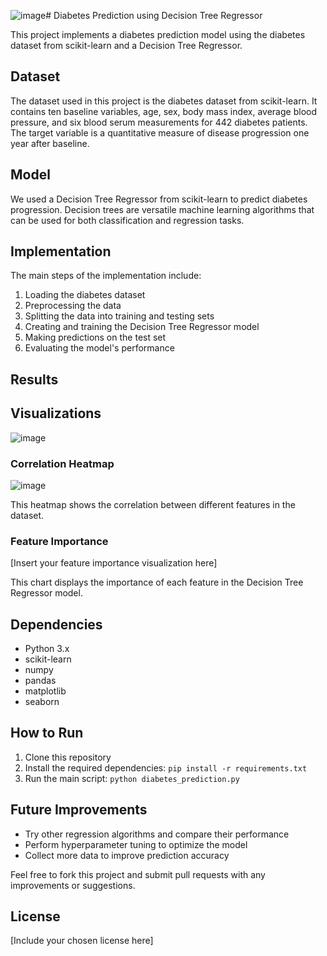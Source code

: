 ![image](https://github.com/user-attachments/assets/a17d356e-d7eb-4ba6-b5ca-fde166cf974e)# Diabetes Prediction using Decision Tree Regressor

This project implements a diabetes prediction model using the diabetes dataset from scikit-learn and a Decision Tree Regressor.

## Dataset

The dataset used in this project is the diabetes dataset from scikit-learn. It contains ten baseline variables, age, sex, body mass index, average blood pressure, and six blood serum measurements for 442 diabetes patients. The target variable is a quantitative measure of disease progression one year after baseline.

## Model

We used a Decision Tree Regressor from scikit-learn to predict diabetes progression. Decision trees are versatile machine learning algorithms that can be used for both classification and regression tasks.

## Implementation

The main steps of the implementation include:

1. Loading the diabetes dataset
2. Preprocessing the data
3. Splitting the data into training and testing sets
4. Creating and training the Decision Tree Regressor model
5. Making predictions on the test set
6. Evaluating the model's performance

## Results
## Visualizations

![image](https://github.com/user-attachments/assets/b3ff4a93-2a84-4355-a36e-1226f8905927)

### Correlation Heatmap

![image](https://github.com/user-attachments/assets/85c15e81-32d6-43fd-9c7c-9bb88ed6b250)


This heatmap shows the correlation between different features in the dataset.

### Feature Importance

[Insert your feature importance visualization here]

This chart displays the importance of each feature in the Decision Tree Regressor model.

## Dependencies

- Python 3.x
- scikit-learn
- numpy
- pandas
- matplotlib
- seaborn

## How to Run

1. Clone this repository
2. Install the required dependencies: `pip install -r requirements.txt`
3. Run the main script: `python diabetes_prediction.py`

## Future Improvements

- Try other regression algorithms and compare their performance
- Perform hyperparameter tuning to optimize the model
- Collect more data to improve prediction accuracy


Feel free to fork this project and submit pull requests with any improvements or suggestions.

## License

[Include your chosen license here]
